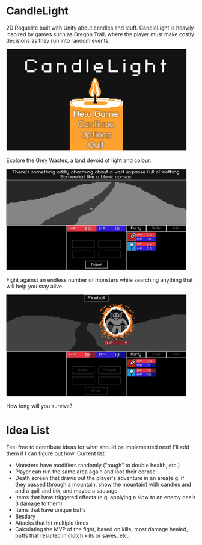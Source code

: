 # CandleLight
2D Roguelite built with Unity about candles and stuff. 
CandleLight is heavily inspired by games such as Oregon Trail, where the player
must make costly decisions as they run into random events.

<img src="/CandleLight/ReadMe/Images/SampleTitleScreen.png" width="480" height="270">

Explore the Grey Wastes, a land devoid of light and colour.

<img src="/CandleLight/ReadMe/Images/SampleTravelling.png" width="480" height="270">

Fight against an endless number of monsters while searching anything that will help you stay alive.

<img src="/CandleLight/ReadMe/Images/SampleCombat.png" width="480" height="270">

How long will you survive?

# Idea List
Feel free to contribute ideas for what should be implemented next! I'll add them if I can figure out how.
Current list:
- Monsters have modifiers randomly ("tough" to double health, etc.)
- Player can run the same area again and loot their corpse
- Death screen that draws out the player's adventure in an area(e.g. if they passed through a mountain, show the mountain) with candles and and a quill and ink, and maybe a sausage
- Items that have triggered effects (e.g. applying a slow to an enemy deals 3 damage to them)
- Items that have unique buffs 
- Bestiary
- Attacks that hit multiple times
- Calculating the MVP of the fight, based on kills, most damage healed, buffs that resulted in clutch kills or saves, etc.